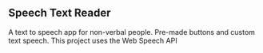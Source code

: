 ## Speech Text Reader

A text to speech app for non-verbal people. Pre-made buttons and custom text speech. This project uses the Web Speech API

